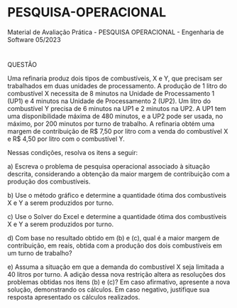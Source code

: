 # PESQUISA-OPERACIONAL
Material de Avaliação Prática - PESQUISA OPERACIONAL - Engenharia de Software 05/2023
#
QUESTÃO

Uma refinaria produz dois tipos de combustíveis, X e Y, que precisam ser trabalhados em duas unidades de processamento. A produção de 1 litro do combustível X necessita de 8 minutos na Unidade de Processamento 1 (UP1) e 4 minutos na Unidade de Processamento 2 (UP2). Um litro do combustível Y precisa de 6 minutos na UP1 e 2 minutos na UP2. A UP1 tem uma disponibilidade máxima de 480 minutos, e a UP2 pode ser usada, no máximo, por 200 minutos por turno de trabalho. A refinaria obtém uma margem de contribuição de R$ 7,50 por litro com a venda do combustível X e R$ 4,50 por litro com o combustível Y.

Nessas condições, resolva os itens a seguir:

a) Escreva o problema de pesquisa operacional associado à situação descrita, considerando a obtenção da maior margem de contribuição com a produção dos combustíveis.

b) Use o método gráfico e determine a quantidade ótima dos combustíveis X e Y a serem produzidos por turno.

c) Use o Solver do Excel e determine a quantidade ótima dos combustíveis X e Y a serem produzidos por turno.

d) Com base no resultado obtido em (b) e (c), qual é a maior margem de contribuição, em reais, obtida com a produção dos dois combustíveis em um turno de trabalho?

e) Assuma a situação em que a demanda do combustível X seja limitada a 40 litros por turno. A adição dessa nova restrição altera as resoluções dos problemas obtidas nos itens (b) e (c)? Em caso afirmativo, apresente a nova solução, demonstrando os cálculos. Em caso negativo, justifique sua resposta apresentado os cálculos realizados.
